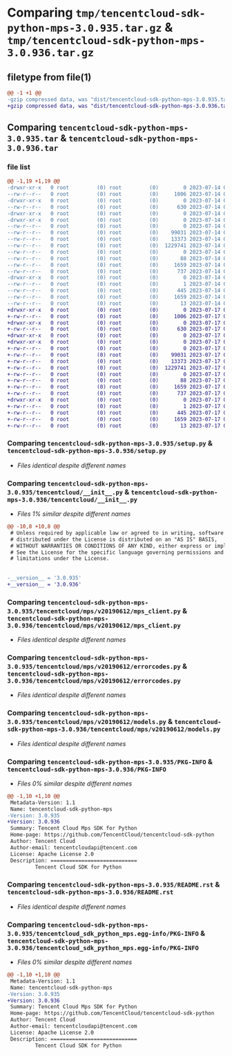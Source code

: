 # Comparing `tmp/tencentcloud-sdk-python-mps-3.0.935.tar.gz` & `tmp/tencentcloud-sdk-python-mps-3.0.936.tar.gz`

## filetype from file(1)

```diff
@@ -1 +1 @@
-gzip compressed data, was "dist/tencentcloud-sdk-python-mps-3.0.935.tar", last modified: Fri Jul 14 00:34:45 2023, max compression
+gzip compressed data, was "dist/tencentcloud-sdk-python-mps-3.0.936.tar", last modified: Mon Jul 17 00:31:27 2023, max compression
```

## Comparing `tencentcloud-sdk-python-mps-3.0.935.tar` & `tencentcloud-sdk-python-mps-3.0.936.tar`

### file list

```diff
@@ -1,19 +1,19 @@
-drwxr-xr-x   0 root         (0) root         (0)        0 2023-07-14 00:34:45.000000 tencentcloud-sdk-python-mps-3.0.935/
--rw-r--r--   0 root         (0) root         (0)     1006 2023-07-14 00:34:45.000000 tencentcloud-sdk-python-mps-3.0.935/setup.py
-drwxr-xr-x   0 root         (0) root         (0)        0 2023-07-14 00:34:45.000000 tencentcloud-sdk-python-mps-3.0.935/tencentcloud/
--rw-r--r--   0 root         (0) root         (0)      630 2023-07-14 00:34:45.000000 tencentcloud-sdk-python-mps-3.0.935/tencentcloud/__init__.py
-drwxr-xr-x   0 root         (0) root         (0)        0 2023-07-14 00:34:45.000000 tencentcloud-sdk-python-mps-3.0.935/tencentcloud/mps/
-drwxr-xr-x   0 root         (0) root         (0)        0 2023-07-14 00:34:45.000000 tencentcloud-sdk-python-mps-3.0.935/tencentcloud/mps/v20190612/
--rw-r--r--   0 root         (0) root         (0)        0 2023-07-14 00:34:45.000000 tencentcloud-sdk-python-mps-3.0.935/tencentcloud/mps/v20190612/__init__.py
--rw-r--r--   0 root         (0) root         (0)    99031 2023-07-14 00:34:45.000000 tencentcloud-sdk-python-mps-3.0.935/tencentcloud/mps/v20190612/mps_client.py
--rw-r--r--   0 root         (0) root         (0)    13373 2023-07-14 00:34:45.000000 tencentcloud-sdk-python-mps-3.0.935/tencentcloud/mps/v20190612/errorcodes.py
--rw-r--r--   0 root         (0) root         (0)  1229741 2023-07-14 00:34:45.000000 tencentcloud-sdk-python-mps-3.0.935/tencentcloud/mps/v20190612/models.py
--rw-r--r--   0 root         (0) root         (0)        0 2023-07-14 00:34:45.000000 tencentcloud-sdk-python-mps-3.0.935/tencentcloud/mps/__init__.py
--rw-r--r--   0 root         (0) root         (0)       88 2023-07-14 00:34:45.000000 tencentcloud-sdk-python-mps-3.0.935/setup.cfg
--rw-r--r--   0 root         (0) root         (0)     1659 2023-07-14 00:34:45.000000 tencentcloud-sdk-python-mps-3.0.935/PKG-INFO
--rw-r--r--   0 root         (0) root         (0)      737 2023-07-14 00:34:45.000000 tencentcloud-sdk-python-mps-3.0.935/README.rst
-drwxr-xr-x   0 root         (0) root         (0)        0 2023-07-14 00:34:45.000000 tencentcloud-sdk-python-mps-3.0.935/tencentcloud_sdk_python_mps.egg-info/
--rw-r--r--   0 root         (0) root         (0)        1 2023-07-14 00:34:45.000000 tencentcloud-sdk-python-mps-3.0.935/tencentcloud_sdk_python_mps.egg-info/dependency_links.txt
--rw-r--r--   0 root         (0) root         (0)      445 2023-07-14 00:34:45.000000 tencentcloud-sdk-python-mps-3.0.935/tencentcloud_sdk_python_mps.egg-info/SOURCES.txt
--rw-r--r--   0 root         (0) root         (0)     1659 2023-07-14 00:34:45.000000 tencentcloud-sdk-python-mps-3.0.935/tencentcloud_sdk_python_mps.egg-info/PKG-INFO
--rw-r--r--   0 root         (0) root         (0)       13 2023-07-14 00:34:45.000000 tencentcloud-sdk-python-mps-3.0.935/tencentcloud_sdk_python_mps.egg-info/top_level.txt
+drwxr-xr-x   0 root         (0) root         (0)        0 2023-07-17 00:31:27.000000 tencentcloud-sdk-python-mps-3.0.936/
+-rw-r--r--   0 root         (0) root         (0)     1006 2023-07-17 00:31:27.000000 tencentcloud-sdk-python-mps-3.0.936/setup.py
+drwxr-xr-x   0 root         (0) root         (0)        0 2023-07-17 00:31:27.000000 tencentcloud-sdk-python-mps-3.0.936/tencentcloud/
+-rw-r--r--   0 root         (0) root         (0)      630 2023-07-17 00:31:27.000000 tencentcloud-sdk-python-mps-3.0.936/tencentcloud/__init__.py
+drwxr-xr-x   0 root         (0) root         (0)        0 2023-07-17 00:31:27.000000 tencentcloud-sdk-python-mps-3.0.936/tencentcloud/mps/
+drwxr-xr-x   0 root         (0) root         (0)        0 2023-07-17 00:31:27.000000 tencentcloud-sdk-python-mps-3.0.936/tencentcloud/mps/v20190612/
+-rw-r--r--   0 root         (0) root         (0)        0 2023-07-17 00:31:27.000000 tencentcloud-sdk-python-mps-3.0.936/tencentcloud/mps/v20190612/__init__.py
+-rw-r--r--   0 root         (0) root         (0)    99031 2023-07-17 00:31:27.000000 tencentcloud-sdk-python-mps-3.0.936/tencentcloud/mps/v20190612/mps_client.py
+-rw-r--r--   0 root         (0) root         (0)    13373 2023-07-17 00:31:27.000000 tencentcloud-sdk-python-mps-3.0.936/tencentcloud/mps/v20190612/errorcodes.py
+-rw-r--r--   0 root         (0) root         (0)  1229741 2023-07-17 00:31:27.000000 tencentcloud-sdk-python-mps-3.0.936/tencentcloud/mps/v20190612/models.py
+-rw-r--r--   0 root         (0) root         (0)        0 2023-07-17 00:31:27.000000 tencentcloud-sdk-python-mps-3.0.936/tencentcloud/mps/__init__.py
+-rw-r--r--   0 root         (0) root         (0)       88 2023-07-17 00:31:27.000000 tencentcloud-sdk-python-mps-3.0.936/setup.cfg
+-rw-r--r--   0 root         (0) root         (0)     1659 2023-07-17 00:31:27.000000 tencentcloud-sdk-python-mps-3.0.936/PKG-INFO
+-rw-r--r--   0 root         (0) root         (0)      737 2023-07-17 00:31:27.000000 tencentcloud-sdk-python-mps-3.0.936/README.rst
+drwxr-xr-x   0 root         (0) root         (0)        0 2023-07-17 00:31:27.000000 tencentcloud-sdk-python-mps-3.0.936/tencentcloud_sdk_python_mps.egg-info/
+-rw-r--r--   0 root         (0) root         (0)        1 2023-07-17 00:31:27.000000 tencentcloud-sdk-python-mps-3.0.936/tencentcloud_sdk_python_mps.egg-info/dependency_links.txt
+-rw-r--r--   0 root         (0) root         (0)      445 2023-07-17 00:31:27.000000 tencentcloud-sdk-python-mps-3.0.936/tencentcloud_sdk_python_mps.egg-info/SOURCES.txt
+-rw-r--r--   0 root         (0) root         (0)     1659 2023-07-17 00:31:27.000000 tencentcloud-sdk-python-mps-3.0.936/tencentcloud_sdk_python_mps.egg-info/PKG-INFO
+-rw-r--r--   0 root         (0) root         (0)       13 2023-07-17 00:31:27.000000 tencentcloud-sdk-python-mps-3.0.936/tencentcloud_sdk_python_mps.egg-info/top_level.txt
```

### Comparing `tencentcloud-sdk-python-mps-3.0.935/setup.py` & `tencentcloud-sdk-python-mps-3.0.936/setup.py`

 * *Files identical despite different names*

### Comparing `tencentcloud-sdk-python-mps-3.0.935/tencentcloud/__init__.py` & `tencentcloud-sdk-python-mps-3.0.936/tencentcloud/__init__.py`

 * *Files 1% similar despite different names*

```diff
@@ -10,8 +10,8 @@
 # Unless required by applicable law or agreed to in writing, software
 # distributed under the License is distributed on an "AS IS" BASIS,
 # WITHOUT WARRANTIES OR CONDITIONS OF ANY KIND, either express or implied.
 # See the License for the specific language governing permissions and
 # limitations under the License.
 
 
-__version__ = '3.0.935'
+__version__ = '3.0.936'
```

### Comparing `tencentcloud-sdk-python-mps-3.0.935/tencentcloud/mps/v20190612/mps_client.py` & `tencentcloud-sdk-python-mps-3.0.936/tencentcloud/mps/v20190612/mps_client.py`

 * *Files identical despite different names*

### Comparing `tencentcloud-sdk-python-mps-3.0.935/tencentcloud/mps/v20190612/errorcodes.py` & `tencentcloud-sdk-python-mps-3.0.936/tencentcloud/mps/v20190612/errorcodes.py`

 * *Files identical despite different names*

### Comparing `tencentcloud-sdk-python-mps-3.0.935/tencentcloud/mps/v20190612/models.py` & `tencentcloud-sdk-python-mps-3.0.936/tencentcloud/mps/v20190612/models.py`

 * *Files identical despite different names*

### Comparing `tencentcloud-sdk-python-mps-3.0.935/PKG-INFO` & `tencentcloud-sdk-python-mps-3.0.936/PKG-INFO`

 * *Files 0% similar despite different names*

```diff
@@ -1,10 +1,10 @@
 Metadata-Version: 1.1
 Name: tencentcloud-sdk-python-mps
-Version: 3.0.935
+Version: 3.0.936
 Summary: Tencent Cloud Mps SDK for Python
 Home-page: https://github.com/TencentCloud/tencentcloud-sdk-python
 Author: Tencent Cloud
 Author-email: tencentcloudapi@tencent.com
 License: Apache License 2.0
 Description: ============================
         Tencent Cloud SDK for Python
```

### Comparing `tencentcloud-sdk-python-mps-3.0.935/README.rst` & `tencentcloud-sdk-python-mps-3.0.936/README.rst`

 * *Files identical despite different names*

### Comparing `tencentcloud-sdk-python-mps-3.0.935/tencentcloud_sdk_python_mps.egg-info/PKG-INFO` & `tencentcloud-sdk-python-mps-3.0.936/tencentcloud_sdk_python_mps.egg-info/PKG-INFO`

 * *Files 0% similar despite different names*

```diff
@@ -1,10 +1,10 @@
 Metadata-Version: 1.1
 Name: tencentcloud-sdk-python-mps
-Version: 3.0.935
+Version: 3.0.936
 Summary: Tencent Cloud Mps SDK for Python
 Home-page: https://github.com/TencentCloud/tencentcloud-sdk-python
 Author: Tencent Cloud
 Author-email: tencentcloudapi@tencent.com
 License: Apache License 2.0
 Description: ============================
         Tencent Cloud SDK for Python
```

